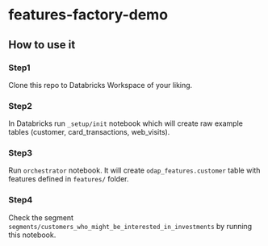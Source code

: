 # features-factory-demo

## How to use it

### Step1
Clone this repo to Databricks Workspace of your liking.

### Step2
In Databricks run `_setup/init` notebook which will create raw example tables (customer, card_transactions, web_visits).

### Step3
Run `orchestrator` notebook. It will create `odap_features.customer` table with features defined in `features/` folder.

### Step4
Check the segment `segments/customers_who_might_be_interested_in_investments` by running this notebook.
